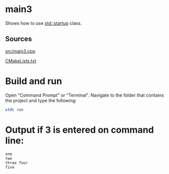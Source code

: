 # main3

Shows how to use [xtd::startup](../../../../src/xtd.core/include/xtd/startup.h) class.

## Sources

[src/main3.cpp](src/main3.cpp)

[CMakeLists.txt](CMakeLists.txt)

# Build and run

Open "Command Prompt" or "Terminal". Navigate to the folder that contains the project and type the following:

```cmake
xtdc run
```

# Output if 3 is entered on command line:

```
one
two
three four
five
```
